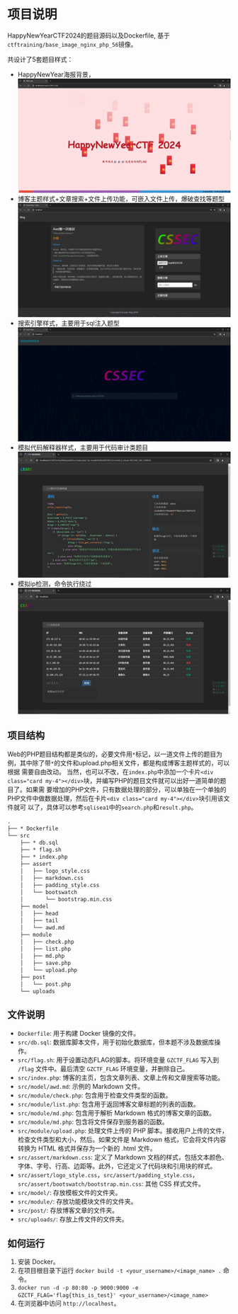 # 项目说明

HappyNewYearCTF2024的题目源码以及Dockerfile, 基于`ctftraining/base_image_nginx_php_56`镜像。

共设计了5套题目样式：
- HappyNewYear海报背景，
  ![img.png](Web/img/img1.png)
- 博客主题样式+文章搜索+文件上传功能，可嵌入文件上传，爆破查找等题型
  ![img.png](Web/img/img2.png)
- 搜索引擎样式，主要用于sql注入题型
  ![img.png](Web/img/img3.png)
- 模拟代码解释器样式，主要用于代码审计类题目
  ![img.png](Web/img/img4.png)
- 模拟ip检测，命令执行绕过
  ![img.png](Web/img/img5.png)
## 项目结构
Web的PHP题目结构都是类似的，必要文件用`*`标记，以一道文件上传的题目为例，其中除了带`*`的文件和upload.php相关文件，都是构成博客主题样式的，可以根据
需要自由改动。
当然，也可以不改，在`index.php`中添加一个卡片`<div class="card my-4"></div>`块，并编写PHP的题目文件就可以出好一道简单的题目了。如果需
要增加的PHP文件，只有数据处理的部分，可以单独在一个单独的PHP文件中做数据处理，然后在卡片`<div class="card my-4"></div>`块引用该文件就可
以了，具体可以参考`sqlisea1`中的`search.php`和`result.php`。
```
.
├── * Dockerfile
└── src
    ├── * db.sql
    ├── * flag.sh
    ├── * index.php
    ├── assert
    │   ├── logo_style.css
    │   ├── markdown.css
    │   ├── padding_style.css
    │   └── bootswatch
    │       └── bootstrap.min.css
    ├── model
    │   ├── head
    │   ├── tail
    │   └── awd.md    
    ├── module
    │   ├── check.php
    │   ├── list.php
    │   ├── md.php
    │   ├── save.php            
    │   └── upload.php
    ├── post
    │   └── post.php
    └── uploads
```

## 文件说明

- `Dockerfile`: 用于构建 Docker 镜像的文件。
- `src/db.sql`: 数据库脚本文件，用于初始化数据库，但本题不涉及数据库操作。
- `src/flag.sh`: 用于设置动态FLAG的脚本。将环境变量 `GZCTF_FLAG` 写入到 `/flag` 文件中。最后清空 `GZCTF_FLAG` 环境变量，并删除自己。
- `src/index.php`: 博客的主页，包含文章列表、文章上传和文章搜索等功能。
- `src/model/awd.md`: 示例的 Markdown 文件。
- `src/module/check.php`: 包含用于检查文件类型的函数。
- `src/module/list.php`: 包含用于返回博客文章标题的列表的函数。
- `src/module/md.php`: 包含用于解析 Markdown 格式的博客文章的函数。
- `src/module/md.php`: 包含将文件保存到服务器的函数。
- `src/module/upload.php`: 处理文件上传的 PHP 脚本。接收用户上传的文件，检查文件类型和大小，然后。如果文件是 Markdown 格式，它会将文件内容转换为 HTML 格式并保存为一个新的 .html 文件。
- `src/assert/markdown.css`: 定义了 Markdown 文档的样式，包括文本颜色、字体、字号、行高、边距等。此外，它还定义了代码块和引用块的样式。
- `src/assert/logo_style.css`，`src/assert/padding_style.css`，`src/assert/bootswatch/bootstrap.min.css`: 其他 CSS 样式文件。
- `src/model/`: 存放模板文件的文件夹。
- `src/module/`: 存放功能模块文件的文件夹。
- `src/post/`: 存放博客文章的文件夹。
- `src/uploads/`: 存放上传文件的文件夹。

## 如何运行

1. 安装 Docker。
2. 在项目根目录下运行 `docker build -t <your_username>/<image_name> .` 命令。
3. `docker run -d -p 80:80 -p 9000:9000 -e GZCTF_FLAG='flag{this_is_test}' <your_username>/<image_name>`
4. 在浏览器中访问 `http://localhost`。
